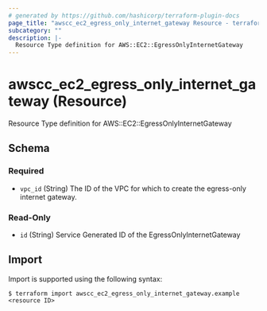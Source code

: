 ```yaml
---
# generated by https://github.com/hashicorp/terraform-plugin-docs
page_title: "awscc_ec2_egress_only_internet_gateway Resource - terraform-provider-awscc"
subcategory: ""
description: |-
  Resource Type definition for AWS::EC2::EgressOnlyInternetGateway
---
```


# awscc_ec2_egress_only_internet_gateway (Resource)

Resource Type definition for AWS::EC2::EgressOnlyInternetGateway



<!-- schema generated by tfplugindocs -->
## Schema

### Required

- `vpc_id` (String) The ID of the VPC for which to create the egress-only internet gateway.

### Read-Only

- `id` (String) Service Generated ID of the EgressOnlyInternetGateway

## Import

Import is supported using the following syntax:

```shell
$ terraform import awscc_ec2_egress_only_internet_gateway.example <resource ID>
```
